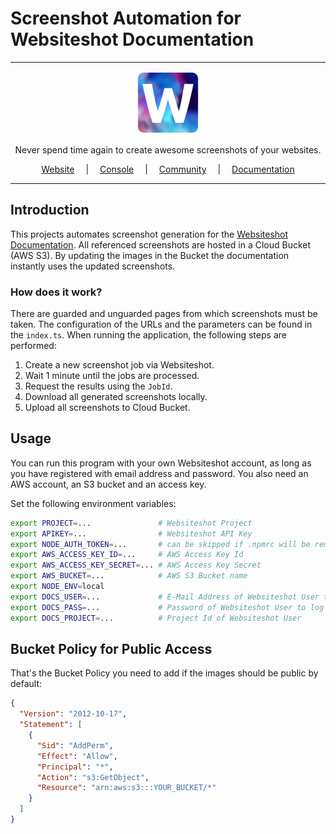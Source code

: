 # Screenshot Automation for Websiteshot Documentation

<hr />

<div align="center">
    <a href="https://websiteshot.app/">
        <img src="./assets/logo-mini.png">
    </a>
</div>

<div align="center">
<p>Never spend time again to create awesome screenshots of your websites.</p>
</div>

<div align="center">
<a style="margin: 1em;" href="https://websiteshot.app">Website</a> | <a style="margin: 1em;" href="https://console.websiteshot.app">Console</a> | <a style="margin: 1em;" href="https://github.com/websiteshot/community/discussions">Community</a> | <a style="margin: 1em;" href="https://docs.websiteshot.app">Documentation</a>
</div>

<hr />

## Introduction

This projects automates screenshot generation for the [Websiteshot Documentation](https://docs.websiteshot.app). All referenced screenshots are hosted in a Cloud Bucket (AWS S3). By updating the images in the Bucket the documentation instantly uses the updated screenshots.

### How does it work?

There are guarded and unguarded pages from which screenshots must be taken. The configuration of the URLs and the parameters can be found in the `index.ts`. When running the application, the following steps are performed:

1. Create a new screenshot job via Websiteshot.
2. Wait 1 minute until the jobs are processed.
3. Request the results using the `JobId`.
4. Download all generated screenshots locally.
5. Upload all screenshots to Cloud Bucket.

## Usage

You can run this program with your own Websiteshot account, as long as you have registered with email address and password. You also need an AWS account, an S3 bucket and an access key.

Set the following environment variables:

```bash
export PROJECT=...               # Websiteshot Project
export APIKEY=...                # Websiteshot API Key
export NODE_AUTH_TOKEN=...       # can be skipped if .npmrc will be removed
export AWS_ACCESS_KEY_ID=...     # AWS Access Key Id
export AWS_ACCESS_KEY_SECRET=... # AWS Access Key Secret
export AWS_BUCKET=...            # AWS S3 Bucket name
export NODE_ENV=local
export DOCS_USER=...             # E-Mail Address of Websiteshot User to log in
export DOCS_PASS=...             # Password of Websiteshot User to log in
export DOCS_PROJECT=...          # Project Id of Websiteshot User
```

## Bucket Policy for Public Access

That's the Bucket Policy you need to add if the images should be public by default:

```json
{
  "Version": "2012-10-17",
  "Statement": [
    {
      "Sid": "AddPerm",
      "Effect": "Allow",
      "Principal": "*",
      "Action": "s3:GetObject",
      "Resource": "arn:aws:s3:::YOUR_BUCKET/*"
    }
  ]
}
```
